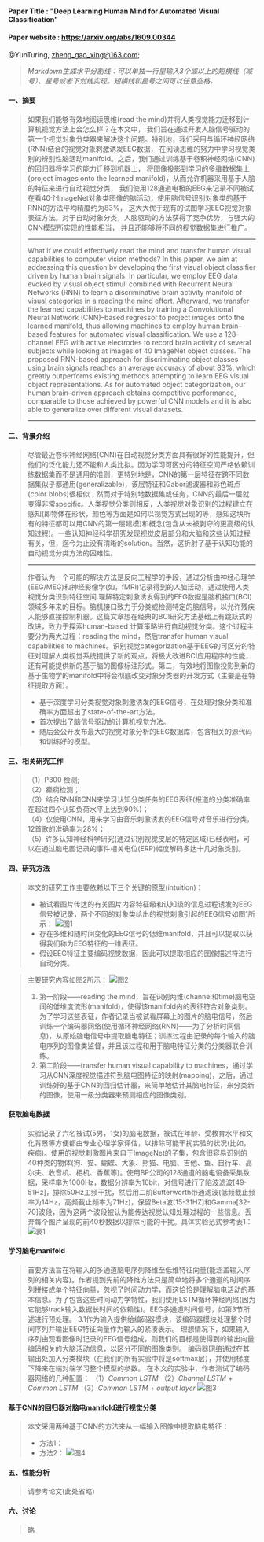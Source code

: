 #### Paper Title : "Deep Learning Human Mind for Automated Visual Classification"  
#### Paper website : https://arxiv.org/abs/1609.00344  
@YunTuring, zheng_gao_xing@163.com;    
>*Markdown生成水平分割线：可以单独一行里输入3个或以上的短横线（减号）、星号或者下划线实现。短横线和星号之间可以任意空格。*   
#### 一、摘要   
> 如果我们能够有效地阅读思维(read the mind)并将人类视觉能力迁移到计算机视觉方法上会怎么样？在本文中，
我们旨在通过开发人脑信号驱动的第一个视觉对象分类器来解决这个问题。特别地，我们采用与循环神经网络(RNN)结合的视觉对象刺激诱发EEG数据，
在阅读思维的努力中学习视觉类别的辨别性脑活动manifold。之后，我们通过训练基于卷积神经网络(CNN)的回归器将学习的能力迁移到机器上，
将图像投影到学习的多维数据集上(project images onto the learned manifold)，从而允许机器采用基于人脑的特征来进行自动视觉分类，
我们使用128通道电极的EEG来记录不同被试在看40个ImageNet对象类图像的脑活动，使用脑信号识别对象类的基于RNN的方法平均精度约为83%，
这大大优于现有的试图学习EEG视觉对象表征方法。对于自动对象分类，人脑驱动的方法获得了竞争优势，与强大的CNN模型所实现的性能相当，
并且还能够将不同的视觉数据集进行推广。
>* * *
> What if we could effectively read the mind and transfer human visual capabilities to computer vision methods? In this paper, we aim at addressing this question by developing the first visual object classifier driven by human brain signals. In particular, we employ EEG data evoked by visual object stimuli combined with Recurrent Neural Networks (RNN) to learn a discriminative brain activity manifold of visual categories in a reading the mind effort. Afterward, we transfer the learned capabilities to machines by training a Convolutional Neural Network (CNN)–based regressor to project images onto the learned manifold, thus allowing machines to employ human brain–based features for automated visual classification. We use a 128-channel EEG with active electrodes to record brain activity of several subjects while looking at images of 40 ImageNet object classes. The proposed RNN-based approach for discriminating object classes using brain signals reaches an average accuracy of about 83%, which greatly outperforms existing methods attempting to learn EEG visual object representations. As for automated object categorization, our human brain–driven approach obtains competitive performance, comparable to those achieved by powerful CNN models and it is also able to generalize over different visual datasets.
>- - - 
#### 二、背景介绍   
>   尽管最近卷积神经网络(CNN)在自动视觉分类方面具有很好的性能提升，但他们的泛化能力还不能和人类比拟。因为学习可区分的特征空间严格依赖训练数据集而不是通用的准则，更特别地是，CNN的第一层特征在跨不同数据集似乎都通用(generalizable)，该层特征和Gabor滤波器和彩色斑点(color blobs)很相似；然而对于特别地数据集或任务，CNN的最后一层就变得非常specific。人类视觉分类则相反，人类视觉对象识别的过程建立在感知(即物体在形状，颜色等方面是如何以视觉方式出现的等，感知这块所有的特征都可以用CNN的第一层建模)和概念(包含从未被剥夺的更高级的认知过程)。一些认知神经科学研究发现视觉皮层部分和大脑和这些认知过程有关，但，迄今为止没有清晰的solution。当然，这折射了基于认知功能的自动视觉分类方法的困难性。   
> * * *
> 作者认为一个可能的解决方法是反向工程学的手段，通过分析由神经心理学(EEG/MEG)和神经影像学(如，fMRI)记录得到的人脑活动，通过使用人类视觉分类识别特征空间.理解特定刺激诱发得到的EEG数据是脑机接口(BCI)领域多年来的目标。脑机接口致力于分类或检测特定的脑信号，以允许残疾人能够直接控制机器。这篇文章想在经典的BCI研究方法基础上有跳跃式的改进，致力于探索human-based 计算策略进行自动视觉分类。这个过程主要分为两大过程：reading the mind，然后transfer human visual capabilities to machines。识别视觉categorization基于EEG的可区分的特征对理解人类视觉系统提供了新的观点，将极大改进BCI应用程序的性能，还有可能提供新的基于脑的图像标注形式。第二，有效地将图像投影到新的基于生物学的manifold中将会彻底改变对象分类器的开发方式（主要是在特征提取方面）。   
>* 基于深度学习分类视觉对象刺激诱发的EEG信号，在处理对象分类和准确率方面超出了state-of-the-art方法。   
>* 首次提出了脑信号驱动的计算机视觉方法。
>* 随后会公开发布最大的视觉对象分析的EEG数据库，包含相关的源代码和训练好的模型。   
#### 三、相关研究工作
> （1）P300 检测;    
> （2）癫痫检测；   
> （3）结合RNN和CNN来学习认知分类任务的EEG表征(报道的分类准确率在超过四个认知负荷水平上达到90%)；   
> （4）仅使用CNN，用来学习由音乐刺激诱发的EEG信号对音乐进行分类，12首歌的准确率为28%；   
> （5）许多认知神经科学研究(通过识别视觉皮层的特定区域)已经表明，可以在通过脑电图记录的事件相关电位(ERP)幅度解码多达十几对象类别。
#### 四、研究方法
> 本文的研究工作主要依赖以下三个关键的原型(intuition)：
>* 被试看图片传达的有关图片内容特征级和认知级的信息过程诱发的EEG信号被记录，两个不同的对象类给出的视觉刺激引起的EEG信号如图1所示：
![图1](https://github.com/YunTuring/deeplearning.github.io/blob/master/PaperReadingNotes/PaperPictures/2016-EEG-CNN-RNN.jpg)
>* 存在多维和随时间变化的EEG信号的低维manifold，并且可以提取以获得我们称为EEG特征的一维表征。   
>* 假设EEG特征主要编码视觉数据，因此可以提取相应的图像描述符进行自动分类。   
   
> 主要研究内容如图2所示：
![图2](https://github.com/YunTuring/deeplearning.github.io/blob/master/PaperReadingNotes/PaperPictures/2016_EEG-RNN-CNN-framework.jpg)
> 1. 第一阶段——reading the mind，旨在识别两维(channel和time)脑电空间的低维度流形(manifold)，使得该manifold内的表征符合对象类别。为了学习这些表征，作者记录当被试看屏幕上的图片的脑电信号，然后训练一个编码器网络(使用循环神经网络(RNN)——为了分析时间信息)，从原始脑电信号中提取脑电特征；训练过程由记录的每个输入的脑电序列的图像类监督，并且该过程和用于脑电特征分类的分类器联合训练。   
> 2. 第二阶段——transfer human visual capability to machines，通过学习从CNN深度视觉描述符到脑电图特征的映射(mapping)，之后，通过训练好的基于CNN的回归估计器，来简单地估计其脑电特征，来分类新的图像，使用一级分类器来预测相应的图像类别。
#### 获取脑电数据
> 实验记录了六名被试(5男，1女)的脑电数据，被试在年龄、受教育水平和文化背景等方便都由专业心理学家评估，以排除可能干扰实验的状况(比如，疾病)。使用的视觉刺激图片来自于ImageNet的子集，包含很容易识别的40种类的物体(狗、猫、蝴蝶、大象、熊猫、电脑、吉他、鱼、自行车、高尔夫、收音机、相机、香蕉等)。使用BP公司的128通道的脑电设备采集数据，采样率为1000Hz，数据分辨率为16bit，对信号进行了陷波滤波[49-51Hz]，排除50Hz工频干扰，然后用二阶Butterworth带通滤波(低频截止频率为14Hz，高频截止频率为71Hz)，保留Beta波[15-31HZ]和Gamma[32-70]波段，因为这两个波段被认为能传达视觉认知处理过程的一些信息。丢弃每个图片呈现的前40秒数据以排除可能的干扰。具体实验范式参考表1：   
> ![表1](https://github.com/YunTuring/deeplearning.github.io/blob/master/PaperReadingNotes/PaperPictures/2016-EEG-CNN-RNN-Protocol.jpg)
#### 学习脑电manifold
> 首要方法旨在将输入的多通道脑电序列降维至低维特征向量(能涵盖输入序列的相关内容)。作者提到先前的降维方法只是简单地将多个通道的时间序列拼接成单个特征向量，忽视了时间动力学，而这恰恰是理解脑电活动的基本信息。为了包含这些时间动力学特性，我们使用LSTM循环神经网络(因为它能够track输入数据长时间的依赖性)。EEG多通道时间信号，如第3节所述进行预处理。 3.1作为输入提供给编码器模块，该编码器模块处理整个时间序列并输出EEG特征向量作为输入的紧凑表示。 理想情况下，如果输入序列由观看图像时记录的EEG信号组成，则我们的目标是使得到的输出向量编码相关的大脑活动信息，以区分不同的图像类别。 编码器网络通过在其输出处加入分类模块（在我们的所有实验中将是softmax层），并使用梯度下降来在端对端学习整个模型的参数。 在本文的实验中，作者测试了编码器网络的几种配置：
> （1）*Common LSTM*
> （2）*Channel LSTM* + *Common LSTM*
> （3）*Common LSTM* + *output layer*
![图3]()
#### 基于CNN的回归器对脑电manifold进行视觉分类
> 本文采用两种基于CNN的方法来从一幅输入图像中提取脑电特征：
>* 方法1：
>* 方法2：
![图4]()
#### 五、性能分析   
> 请参考论文(此处省略)   
#### 六、讨论
> 略
